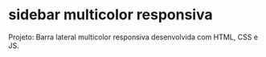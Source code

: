# sidebar multicolor responsiva
 Projeto: Barra lateral multicolor responsiva desenvolvida com HTML, CSS e JS.
